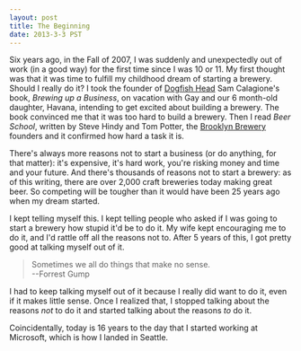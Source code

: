 ```yaml
---
layout: post
title: The Beginning
date: 2013-3-3 PST
---
```


Six years ago, in the Fall of 2007, I was suddenly and unexpectedly out of work (in a good way) for the first time since I was 10 or 11. My first thought was that it was time to fulfill my childhood dream of starting a brewery. Should I really do it? I took the founder of [Dogfish Head](http://dogfish.com) Sam Calagione's book, *Brewing up a Business*, on vacation with Gay and our 6 month-old daughter, Havana, intending to get excited about building a brewery. The book convinced me that it was too hard to build a brewery. Then I read *Beer School*, written by Steve Hindy and Tom Potter, the [Brooklyn Brewery](http://brooklynbrewery.com/) founders and it confirmed how hard a task it is.

<!--more-->

There's always more reasons not to start a business (or do anything, for that matter): it's expensive, it's hard work, you're risking money and time and your future. And there's thousands of reasons not to start a brewery: as of this writing, there are over 2,000 craft breweries today making great beer. So competing will be tougher than it would have been 25 years ago when my dream started.

I kept telling myself this. I kept telling people who asked if I was going to start a brewery how stupid it'd be to do it. My wife kept encouraging me to do it, and I'd rattle off all the reasons not to. After 5 years of this, I got pretty good at talking myself out of it.

>Sometimes we all do things that make no sense.  
>--Forrest Gump

I had to keep talking myself out of it because I really did want to do it, even if it makes little sense. Once I realized that, I stopped talking about the reasons *not* to do it and started talking about the reasons *to* do it.

Coincidentally, today is 16 years to the day that I started working at Microsoft, which is how I landed in Seattle.
